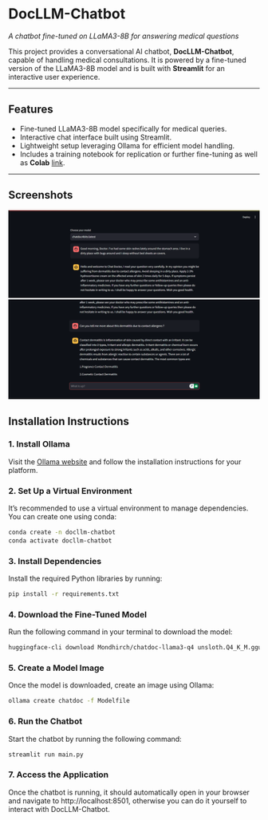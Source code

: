 # **DocLLM-Chatbot**
*A chatbot fine-tuned on LLaMA3-8B for answering medical questions*

This project provides a conversational AI chatbot, **DocLLM-Chatbot**, capable of handling medical consultations. It is powered by a fine-tuned version of the LLaMA3-8B model and is built with **Streamlit** for an interactive user experience.

---

## **Features**
- Fine-tuned LLaMA3-8B model specifically for medical queries.
- Interactive chat interface built using Streamlit.
- Lightweight setup leveraging Ollama for efficient model handling.
- Includes a training notebook for replication or further fine-tuning as well as **Colab** [link](https://colab.research.google.com/drive/1aUL7FKJi5aRpZPPdKJHMbuF6u9EjGekH#scrollTo=6iVc4Ybv5odu).

---
## **Screenshots**
![Screenshot](screenshot1.png)
![Screenshot](screenshot2.png)

## **Installation Instructions**

### **1. Install Ollama**
Visit the [Ollama website](https://ollama.com/) and follow the installation instructions for your platform.

### **2. Set Up a Virtual Environment**
It’s recommended to use a virtual environment to manage dependencies. You can create one using conda:

```bash
conda create -n docllm-chatbot
conda activate docllm-chatbot
```
### **3. Install Dependencies**
Install the required Python libraries by running:

```bash
pip install -r requirements.txt
```

### **4. Download the Fine-Tuned Model**
Run the following command in your terminal to download the model:

```bash
huggingface-cli download Mondhirch/chatdoc-llama3-q4 unsloth.Q4_K_M.gguf --local-dir . --local-dir-use-symlinks False
```

### **5. Create a Model Image**
Once the model is downloaded, create an image using Ollama:

```bash
ollama create chatdoc -f Modelfile
```

### **6. Run the Chatbot**
Start the chatbot by running the following command:

```bash
streamlit run main.py
```

### **7. Access the Application**
Once the chatbot is running, it should automatically open in your browser and navigate to http://localhost:8501, otherwise you can do it yourself to interact with DocLLM-Chatbot.
